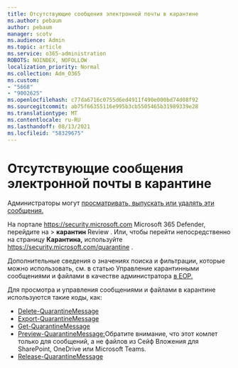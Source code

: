 ```yaml
---
title: Отсутствующие сообщения электронной почты в карантине
ms.author: pebaum
author: pebaum
manager: scotv
ms.audience: Admin
ms.topic: article
ms.service: o365-administration
ROBOTS: NOINDEX, NOFOLLOW
localization_priority: Normal
ms.collection: Adm_O365
ms.custom:
- "5668"
- "9002625"
ms.openlocfilehash: c77da6716c0755d6ed4911f490e000bd74d08f92
ms.sourcegitcommit: ab75f66355116e995b3cb5505465b31989339e28
ms.translationtype: MT
ms.contentlocale: ru-RU
ms.lasthandoff: 08/13/2021
ms.locfileid: "58329675"
---
```

# <a name="missing-emails-in-quarantine"></a>Отсутствующие сообщения электронной почты в карантине

Администраторы могут [просматривать, выпускать или удалять эти сообщения.](https://docs.microsoft.com/microsoft-365/security/office-365-security/manage-quarantined-messages-and-files)

На портале <https://security.microsoft.com> Microsoft 365 Defender, перейдите на  \> **карантин** Review . Или, чтобы перейти непосредственно на страницу **Карантина,** используйте <https://security.microsoft.com/quarantine> .  

Дополнительные сведения о значениях поиска и фильтрации, которые можно использовать, см. в статью Управление карантинными сообщениями и файлами в качестве администратора [в EOP.](https://docs.microsoft.com/microsoft-365/security/office-365-security/manage-quarantined-messages-and-files)

Для просмотра и управления сообщениями и файлами в карантине используются такие коды, как:

- [Delete-QuarantineMessage](https://docs.microsoft.com/powershell/module/exchange/delete-quarantinemessage)
- [Export-QuarantineMessage](https://docs.microsoft.com/powershell/module/exchange/export-quarantinemessage)
- [Get-QuarantineMessage](https://docs.microsoft.com/powershell/module/exchange/get-quarantinemessage)
- [Preview-QuarantineMessage:](https://docs.microsoft.com/powershell/module/exchange/preview-quarantinemessage)Обратите внимание, что этот комлет только для сообщений, а не файлов из Сейф Вложения для SharePoint, OneDrive или Microsoft Teams.
- [Release-QuarantineMessage](https://docs.microsoft.com/powershell/module/exchange/release-quarantinemessage)

